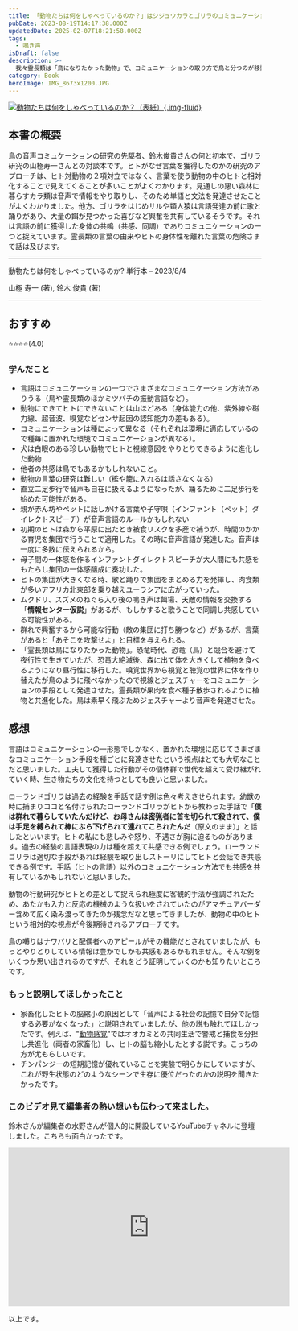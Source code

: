 ```yaml
---
title: 「動物たちは何をしゃべっているのか？」はシジュウカラとゴリラのコミュニケーション研究からヒトの言語の起源と未来を語る対談本です
pubDate: 2023-08-19T14:17:38.000Z
updatedDate: 2025-02-07T18:21:58.000Z
tags:
  - 鳴き声
isDraft: false
description: >-
  我々霊長類は「鳥になりたかった動物」で、コミュニケーションの取り方で鳥と分つのが移動の自由度だったとする説明は新鮮でした。またヒトが言語を獲得する前に他者への共感とそれを強化する踊りと歌があり、それが直立二足歩行と相まって森から平原に群れで適応し拡散して来た歴史の説明は納得です。そして、集団でねぐら入り後に歌う鳥にも共感があるかもしれないとのことが刺激的でした。鳥の共感の例がもっとありそうです。種ごとに異なるコミュニケーショ方法があり、ヒトにはうかがい知れない豊かな認知世界があるのだと思える本です。
category: Book
heroImage: IMG_8673x1200.JPG
---
```


<a href="https://amzn.to/3KMucMu">

![動物たちは何をしゃべっているのか？（表紙）](https://object-storage.tyo2.conoha.io/v1/nc_938a9d00d6004f1390c354d4a15ef25b/blog-astro-assets/blog-images/IMG_8673x1200.JPG){.img-fluid}

</a>

## 本書の概要

鳥の音声コミュケーションの研究の先駆者、鈴木俊貴さんの何と初本で、ゴリラ研究の山極寿一さんとの対談本です。ヒトがなぜ言葉を獲得したのかの研究のアプローチは、ヒト対動物の２項対立ではなく、言葉を使う動物の中のヒトと相対化することで見えてくることが多いことがよくわかります。見通しの悪い森林に暮らすカラ類は音声で情報をやり取りし、そのため単語と文法を発達させたことがよくわかりました。他方、ゴリラをはじめサルや類人猿は言語発達の前に歌と踊りがあり、大量の餌が見つかった喜びなど興奮を共有しているそうです。それは言語の前に獲得した身体の共鳴（共感、同調）でありコミュニケーションの一つと捉えています。霊長類の言葉の由来やヒトの身体性を離れた言葉の危険さまで話は及びます。



---

動物たちは何をしゃべっているのか? 単行本 – 2023/8/4

山極 寿一 (著), 鈴木 俊貴 (著)

----

## おすすめ

⭐️⭐️⭐️⭐️(4.0)



### 学んだこと

- 言語はコミュニケーションの一つでさまざまなコミュニケーション方法がありうる（鳥や霊長類のほかミツバチの振動言語など）。
- 動物にできてヒトにできないことは山ほどある（身体能力の他、紫外線や磁力線、超音波、嗅覚などセンサ起因の認知能力の差もある）。
- コミュニケーションは種によって異なる（それぞれは環境に適応しているので種毎に置かれた環境でコミュニケーションが異なる）。
- 犬は白眼のある珍しい動物でヒトと視線意図をやりとりできるように進化した動物
- 他者の共感は鳥でもあるかもしれないこと。
- 動物の言葉の研究は難しい（檻や籠に入れるは話さなくなる）
- 直立二足歩行で音声も自在に扱えるようになったが、踊るために二足歩行を始めた可能性がある。
- 親が赤ん坊やペットに話しかける言葉や子守唄（インファント（ペット）ダイレクトスピーチ）が音声言語のルールかもしれない
- 初期のヒトは森から平原に出たとき被食リスクを多産で補うが、時間のかかる育児を集団で行うことで適用した。その時に音声言語が発達した。音声は一度に多数に伝えられるから。
- 母子間の一体感を作るインファントダイレクトスピーチが大人間にも共感をもたらし集団の一体感醸成に奏功した。
- ヒトの集団が大きくなる時、歌と踊りで集団をまとめる力を発揮し、肉食類が多いアフリカ北東部を乗り越えユーラシアに広がっていった。
- ムクドリ、スズメのねぐら入り後の鳴き声は餌場、天敵の情報を交換する「**情報センター仮説**」があるが、もしかすると歌うことで同調し共感している可能性がある。
- 群れで興奮するから可能な行動（敵の集団に打ち勝つなど）があるが、言葉があると「あそこを攻撃せよ」と目標を与えられる。
- 「霊長類は鳥になりたかった動物」。恐竜時代、恐竜（鳥）と競合を避けて夜行性で生きていたが、恐竜大絶滅後、森に出て体を大きくして植物を食べるようになり昼行性に移行した。嗅覚世界から視覚と聴覚の世界に体を作り替えたが鳥のように飛べなかったので視線とジェスチャーをコミュニケーションの手段として発達させた。霊長類が果肉を食べ種子散歩されるように植物と共進化した。鳥は素早く飛ぶためジェスチャーより音声を発達させた。

## 感想

言語はコミュニケーションの一形態でしかなく、置かれた環境に応じてさまざまなコミュニケーション手段を種ごとに発達させたという視点はとても大切なことだと思いました。工夫して獲得した行動がその個体群で世代を超えて受け継がれていく時、生き物たちの文化を持つとしても良いと思いました。

ローランドゴリラは過去の経験を手話で話す例は色々考えさせられます。幼獣の時に捕まりココと名付けられたローランドゴリラがヒトから教わった手話で「**僕は群れで暮らしていたんだけど、お母さんは密猟者に首を切られて殺されて、僕は手足を縛られて棒にぶら下げられて連れてこられたんだ**（原文のまま）」と話したといいます。ヒトの私にも悲しみや怒り、不遇さが胸に迫るものがあります。過去の経験の言語表現の力は種を超えて共感できる例でしょう。ローランドゴリラは適切な手段があれば経験を取り出しストーリにしてヒトと会話でき共感できる例です。手話（ヒトの言語）以外のコミュニケーション方法でも共感を共有しているかもしれないと思いました。

動物の行動研究がヒトとの差として捉えられ極度に客観的手法が強調されたため、あたかも入力と反応の機械のような扱いをされていたのがアマチュアバーダー含めて広く染み渡ってきたのが残念だなと思ってきましたが、動物の中のヒトという相対的な視点が今後期待されるアプローチです。

鳥の囀りはナワバリと配偶者へのアピールがその機能だとされていましたが、もっとやりとりしている情報は豊かでしかも共感もあるかもれません。そんな例をいくつか思い出されるのですが、それをどう証明していくのかも知りたいところです。





### もっと説明してほしかったこと

- 家畜化したヒトの脳縮小の原因として「音声による社会の記憶で自分で記憶する必要がなくなった」と説明されていましたが、他の説も触れてほしかったです。例えば、"[動物感覚](https://www.torir.net/cgi/blog_single-post.cgi?post=C1AAA807BCF54465860CDD19168E5499)"ではオオカミとの共同生活で警戒と捕食を分担し共進化（両者の家畜化）し、ヒトの脳も縮小したとする説です。こっちの方が尤もらしいです。
- チンパンジーの短期記憶が優れていることを実験で明らかにしていますが、これが野生状態のどのようなシーンで生存に優位だったのかの説明を聞きたかったです。



### このビデオ見て編集者の熱い想いも伝わって来ました。

鈴木さんが編集者の水野さんが個人的に開設しているYouTubeチャネルに登壇しました。こちらも面白かったです。

<iframe width="560" height="315" src="https://www.youtube.com/embed/zC9hUWWjntE?si=cSiIRRAIbPj9hKcS" title="YouTube video player" frameborder="0" allow="accelerometer; autoplay; clipboard-write; encrypted-media; gyroscope; picture-in-picture; web-share" allowfullscreen></iframe>





以上です。
